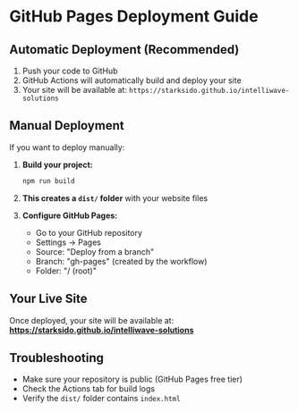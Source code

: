 # GitHub Pages Deployment Guide

## Automatic Deployment (Recommended)

1. Push your code to GitHub
2. GitHub Actions will automatically build and deploy your site
3. Your site will be available at: `https://starksido.github.io/intelliwave-solutions`

## Manual Deployment

If you want to deploy manually:

1. **Build your project:**
   ```bash
   npm run build
   ```

2. **This creates a `dist/` folder** with your website files

3. **Configure GitHub Pages:**
   - Go to your GitHub repository
   - Settings → Pages
   - Source: "Deploy from a branch"
   - Branch: "gh-pages" (created by the workflow)
   - Folder: "/ (root)"

## Your Live Site

Once deployed, your site will be available at:
**https://starksido.github.io/intelliwave-solutions**

## Troubleshooting

- Make sure your repository is public (GitHub Pages free tier)
- Check the Actions tab for build logs
- Verify the `dist/` folder contains `index.html`
